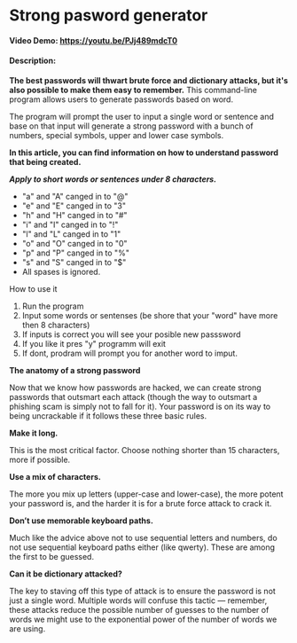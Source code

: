 # Strong pasword generator
#### Video Demo:  https://youtu.be/PJj489mdcT0
#### Description:
**The best passwords will thwart brute force and dictionary attacks, but it's also possible to make them easy to remember.**
This command-line program allows users to generate passwords based on word.

The program will prompt the user to input a single word or sentence and base on that input will generate a strong password with a bunch of numbers, special symbols, upper and lower case symbols.

**In this article, you can find information on how to understand password that being created.**

***Apply to short words or sentences under 8 characters.***
- "a" and "A" canged in to "@"
- "e" and "E" canged in to "3"
- "h" and "H" canged in to "#"
- "i" and "I" canged in to "!"
- "l" and "L" canged in to "1"
- "o" and "O" canged in to "0"
- "p" and "P" canged in to "%"
- "s" and "S" canged in to "$"
- All spases is ignored.

How to use it
1. Run the program
2. Input some words or sentenses (be shore that your "word" have more then 8 characters)
3. If inputs is correct you will see your posible new passsword
4. If you like it pres "y" programm will exit
5. If dont, prodram will prompt you for another word to imput.

**The anatomy of a strong password**

Now that we know how passwords are hacked, we can create strong passwords that outsmart each attack (though the way to outsmart a phishing scam is simply not to fall for it). Your password is on its way to being uncrackable if it follows these three basic rules.

**Make it long.**

This is the most critical factor. Choose nothing shorter than 15 characters, more if possible.

**Use a mix of characters.**

The more you mix up letters (upper-case and lower-case), the more potent your password is, and the harder it is for a brute force attack to crack it.

**Don’t use memorable keyboard paths.**

Much like the advice above not to use sequential letters and numbers, do not use sequential keyboard paths either (like qwerty). These are among the first to be guessed.

**Can it be dictionary attacked?**

The key to staving off this type of attack is to ensure the password is not just a single word. Multiple words will confuse this tactic — remember, these attacks reduce the possible number of guesses to the number of words we might use to the exponential power of the number of words we are using.